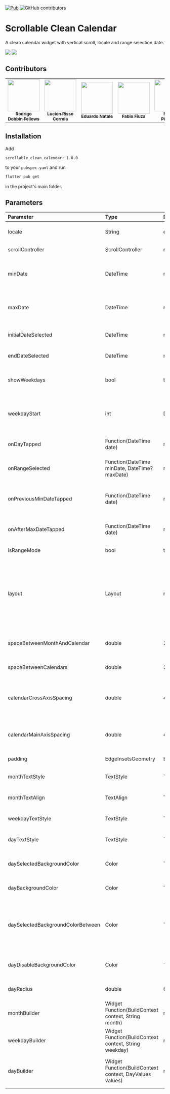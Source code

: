 [![Pub](https://img.shields.io/pub/v/scrollable_clean_calendar.svg)](https://pub.dev/packages/scrollable_clean_calendar)
![GitHub contributors](https://img.shields.io/github/contributors/FabioFiuza/scrollable_clean_calendar)

# Scrollable Clean Calendar

A clean calendar widget with vertical scroll, locale and range selection date.

![](assets/image1.png)
![](assets/image2.png)

## Contributors

<table>
  <tr>
    <td align="center">
      <a href="https://github.com/rodrigodobbin"><img src="https://avatars.githubusercontent.com/u/3811222?v=4" width="100px"></img><br><sub><b>Rodrigo Dobbin Fellows</b></sub>
    </td>
    <td align="center">
      <a href="https://github.com/LucienCorreia"><img src="https://avatars.githubusercontent.com/u/20744377?v=4" width="100px"></img><br><sub><b>Lucion Risso Correia</b></sub>
    </td>
    <td align="center">
      <a href="https://github.com/EduardoNatale"><img src="https://avatars.githubusercontent.com/u/40431768?v=4" width="100px"></img><br><sub><b>Eduardo Natale</b></sub>
    </td>
    <td align="center">
      <a href="https://github.com/FabioFiuza"><img src="https://avatars.githubusercontent.com/u/5648401?v=4" width="100px"></img><br><sub><b>Fabio Fiuza</b></sub>
    </td>
    <td align="center">
      <a href="https://github.com/fpizzicol"><img src="https://avatars.githubusercontent.com/u/10764810?v=4" width="100px"></img><br><sub><b>Filippo Pizzicola</b></sub>
    </td>
  </tr>
</table>

## Installation

Add

```bash
scrollable_clean_calendar: 1.0.0
```

to your `pubspec.yaml` and run

```bash
flutter pub get
```

in the project's main folder.

## Parameters

| Parameter                         | Type                                                    | Default                                               | Description                                                                                                            |
| :-------------------------------- | :------------------------------------------------------ | :---------------------------------------------------- | :--------------------------------------------------------------------------------------------------------------------- |
| locale                            | String                                                  | en                                                    | The language locale                                                                                                    |
| scrollController                  | ScrollController                                        | null                                                  | Scroll controller                                                                                                      |
| minDate                           | DateTime                                                | required                                              | Obrigatory: The mininimum date to show                                                                                 |
| maxDate                           | DateTime                                                | required                                              | Obrigatory: The maximum date to show                                                                                   |
| initialDateSelected               | DateTime                                                | null                                                  | An initial selected date                                                                                               |
| endDateSelected                   | DateTime                                                | null                                                  | The end of selected range                                                                                              |
| showWeekdays                      | bool                                                    | true                                                  | If is to show or not the weekdays in calendar                                                                          |
| weekdayStart                      | int                                                     | DateTime.monday                                       | In what weekday position the calendar is going to start                                                                |
| onDayTapped                       | Function(DateTime date)                                 | null                                                  | Function when a day is tapped                                                                                          |
| onRangeSelected                   | Function(DateTime minDate, DateTime? maxDate)           | null                                                  | Function when a range is selected                                                                                      |
| onPreviousMinDateTapped           | Function(DateTime date)                                 | null                                                  | When a date before the min date is tapped                                                                              |
| onAfterMaxDateTapped              | Function(DateTime date)                                 | null                                                  | When a date after max date is tapped                                                                                   |
| isRangeMode                       | bool                                                    | true                                                  | If the range is enabled                                                                                                |
| layout                            | Layout                                                  | null                                                  | What layout (design) is going to be used. **_Important: layout is required if you don't use all the layout builders_** |
| spaceBetweenMonthAndCalendar      | double                                                  | 24                                                    | The space between month and calendar                                                                                   |
| spaceBetweenCalendars             | double                                                  | 24                                                    | The space between calendars                                                                                            |
| calendarCrossAxisSpacing          | double                                                  | 4                                                     | The horizontal space in the calendar dates                                                                             |
| calendarMainAxisSpacing           | double                                                  | 4                                                     | The vertical space in the calendar dates                                                                               |
| padding                           | EdgeInsetsGeometry                                      | EdgeInsets.symmetric(horizontal: 16, vertical: 32)    | The parent padding                                                                                                     |
| monthTextStyle                    | TextStyle                                               | Theme.of(context).textTheme.headline6                 | The label text style of month                                                                                          |
| monthTextAlign                    | TextAlign                                               | TextAlign.left                                        | The label text align of month                                                                                          |
| weekdayTextStyle                  | TextStyle                                               | Theme.of(context).textTheme.bodyText1                 | The label text align of month                                                                                          |
| dayTextStyle                      | TextStyle                                               | Theme.of(context).textTheme.bodyText1                 | The label text style of day                                                                                            |
| daySelectedBackgroundColor        | Color                                                   | Theme.of(context).colorScheme.primary                 | The day selected background color                                                                                      |
| dayBackgroundColor                | Color                                                   | Theme.of(context).colorScheme.surface                 | The day background color                                                                                               |
| daySelectedBackgroundColorBetween | Color                                                   | Theme.of(context).colorScheme.primary.withOpacity(.3) | The day selected background color that is between day selected edges                                                   |
| dayDisableBackgroundColor         | Color                                                   | Theme.of(context).colorScheme.surface.withOpacity(.4) | The day disable background color                                                                                       |
| dayRadius                         | double                                                  | 6                                                     | The radius of day items                                                                                                |
| monthBuilder                      | Widget Function(BuildContext context, String month)     | null                                                  | A builder to make a customized month                                                                                   |
| weekdayBuilder                    | Widget Function(BuildContext context, String weekday)   | null                                                  | A builder to make a customized weekday                                                                                 |
| dayBuilder                        | Widget Function(BuildContext context, DayValues values) | null                                                  | A builder to make a customized day of calendar                                                                         |
